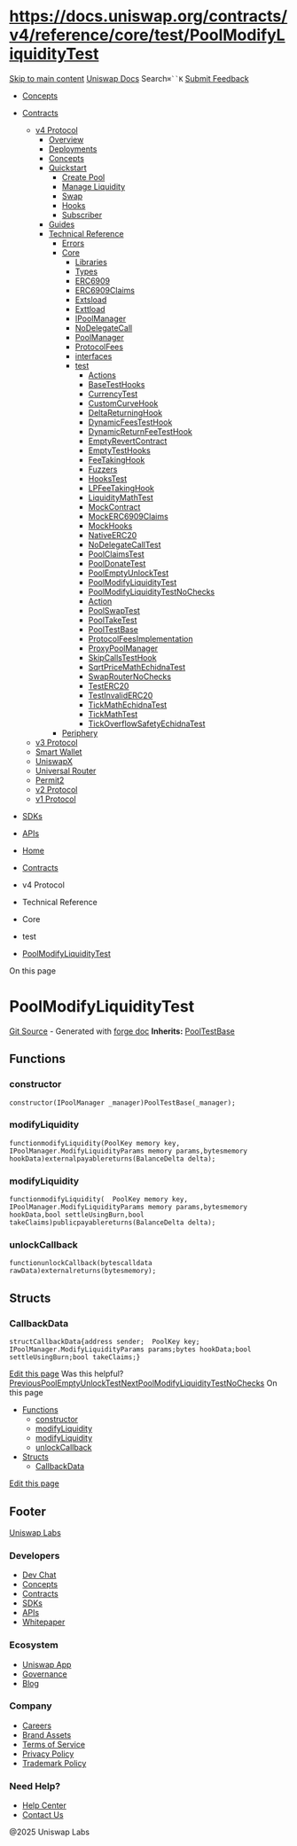 # https://docs.uniswap.org/contracts/v4/reference/core/test/PoolModifyLiquidityTest

[Skip to main content](https://docs.uniswap.org/contracts/v4/reference/core/test/PoolModifyLiquidityTest#__docusaurus_skipToContent_fallback)
[Uniswap Docs](https://docs.uniswap.org/)
Search`⌘``K`
[Submit Feedback](https://docs.google.com/forms/d/e/1FAIpQLSdjSkZam8KiatL9XACRVxCHjDJjaPGbls77PCXDKFn4JwykXg/viewform)
  * [Concepts](https://docs.uniswap.org/concepts/overview)
  * [Contracts](https://docs.uniswap.org/contracts/v4/overview)
    * [v4 Protocol](https://docs.uniswap.org/contracts/v4/reference/core/test/PoolModifyLiquidityTest)
      * [Overview](https://docs.uniswap.org/contracts/v4/overview)
      * [Deployments](https://docs.uniswap.org/contracts/v4/deployments)
      * [Concepts](https://docs.uniswap.org/contracts/v4/reference/core/test/PoolModifyLiquidityTest)
      * [Quickstart](https://docs.uniswap.org/contracts/v4/reference/core/test/PoolModifyLiquidityTest)
        * [Create Pool](https://docs.uniswap.org/contracts/v4/quickstart/create-pool)
        * [Manage Liquidity](https://docs.uniswap.org/contracts/v4/reference/core/test/PoolModifyLiquidityTest)
        * [Swap](https://docs.uniswap.org/contracts/v4/quickstart/swap)
        * [Hooks](https://docs.uniswap.org/contracts/v4/reference/core/test/PoolModifyLiquidityTest)
        * [Subscriber](https://docs.uniswap.org/contracts/v4/quickstart/subscriber)
      * [Guides](https://docs.uniswap.org/contracts/v4/reference/core/test/PoolModifyLiquidityTest)
      * [Technical Reference](https://docs.uniswap.org/contracts/v4/reference/core/test/PoolModifyLiquidityTest)
        * [Errors](https://docs.uniswap.org/contracts/v4/reference/errors/)
        * [Core](https://docs.uniswap.org/contracts/v4/reference/core/test/PoolModifyLiquidityTest)
          * [Libraries](https://docs.uniswap.org/contracts/v4/reference/core/test/PoolModifyLiquidityTest)
          * [Types](https://docs.uniswap.org/contracts/v4/reference/core/test/PoolModifyLiquidityTest)
          * [ERC6909](https://docs.uniswap.org/contracts/v4/reference/core/ERC6909)
          * [ERC6909Claims](https://docs.uniswap.org/contracts/v4/reference/core/ERC6909Claims)
          * [Extsload](https://docs.uniswap.org/contracts/v4/reference/core/Extsload)
          * [Exttload](https://docs.uniswap.org/contracts/v4/reference/core/Exttload)
          * [IPoolManager](https://docs.uniswap.org/contracts/v4/reference/core/IPoolManager)
          * [NoDelegateCall](https://docs.uniswap.org/contracts/v4/reference/core/NoDelegateCall)
          * [PoolManager](https://docs.uniswap.org/contracts/v4/reference/core/PoolManager)
          * [ProtocolFees](https://docs.uniswap.org/contracts/v4/reference/core/ProtocolFees)
          * [interfaces](https://docs.uniswap.org/contracts/v4/reference/core/test/PoolModifyLiquidityTest)
          * [test](https://docs.uniswap.org/contracts/v4/reference/core/test/PoolModifyLiquidityTest)
            * [Actions](https://docs.uniswap.org/contracts/v4/reference/core/test/ActionsRouter)
            * [BaseTestHooks](https://docs.uniswap.org/contracts/v4/reference/core/test/BaseTestHooks)
            * [CurrencyTest](https://docs.uniswap.org/contracts/v4/reference/core/test/CurrencyTest)
            * [CustomCurveHook](https://docs.uniswap.org/contracts/v4/reference/core/test/CustomCurveHook)
            * [DeltaReturningHook](https://docs.uniswap.org/contracts/v4/reference/core/test/DeltaReturningHook)
            * [DynamicFeesTestHook](https://docs.uniswap.org/contracts/v4/reference/core/test/DynamicFeesTestHook)
            * [DynamicReturnFeeTestHook](https://docs.uniswap.org/contracts/v4/reference/core/test/DynamicReturnFeeTestHook)
            * [EmptyRevertContract](https://docs.uniswap.org/contracts/v4/reference/core/test/EmptyRevertContract)
            * [EmptyTestHooks](https://docs.uniswap.org/contracts/v4/reference/core/test/EmptyTestHooks)
            * [FeeTakingHook](https://docs.uniswap.org/contracts/v4/reference/core/test/FeeTakingHook)
            * [Fuzzers](https://docs.uniswap.org/contracts/v4/reference/core/test/Fuzzers)
            * [HooksTest](https://docs.uniswap.org/contracts/v4/reference/core/test/HooksTest)
            * [LPFeeTakingHook](https://docs.uniswap.org/contracts/v4/reference/core/test/LPFeeTakingHook)
            * [LiquidityMathTest](https://docs.uniswap.org/contracts/v4/reference/core/test/LiquidityMathTest)
            * [MockContract](https://docs.uniswap.org/contracts/v4/reference/core/test/MockContract)
            * [MockERC6909Claims](https://docs.uniswap.org/contracts/v4/reference/core/test/MockERC6909Claims)
            * [MockHooks](https://docs.uniswap.org/contracts/v4/reference/core/test/MockHooks)
            * [NativeERC20](https://docs.uniswap.org/contracts/v4/reference/core/test/NativeERC20)
            * [NoDelegateCallTest](https://docs.uniswap.org/contracts/v4/reference/core/test/NoDelegateCallTest)
            * [PoolClaimsTest](https://docs.uniswap.org/contracts/v4/reference/core/test/PoolClaimsTest)
            * [PoolDonateTest](https://docs.uniswap.org/contracts/v4/reference/core/test/PoolDonateTest)
            * [PoolEmptyUnlockTest](https://docs.uniswap.org/contracts/v4/reference/core/test/PoolEmptyUnlockTest)
            * [PoolModifyLiquidityTest](https://docs.uniswap.org/contracts/v4/reference/core/test/PoolModifyLiquidityTest)
            * [PoolModifyLiquidityTestNoChecks](https://docs.uniswap.org/contracts/v4/reference/core/test/PoolModifyLiquidityTestNoChecks)
            * [Action](https://docs.uniswap.org/contracts/v4/reference/core/test/PoolNestedActionsTest)
            * [PoolSwapTest](https://docs.uniswap.org/contracts/v4/reference/core/test/PoolSwapTest)
            * [PoolTakeTest](https://docs.uniswap.org/contracts/v4/reference/core/test/PoolTakeTest)
            * [PoolTestBase](https://docs.uniswap.org/contracts/v4/reference/core/test/PoolTestBase)
            * [ProtocolFeesImplementation](https://docs.uniswap.org/contracts/v4/reference/core/test/ProtocolFeesImplementation)
            * [ProxyPoolManager](https://docs.uniswap.org/contracts/v4/reference/core/test/ProxyPoolManager)
            * [SkipCallsTestHook](https://docs.uniswap.org/contracts/v4/reference/core/test/SkipCallsTestHook)
            * [SqrtPriceMathEchidnaTest](https://docs.uniswap.org/contracts/v4/reference/core/test/SqrtPriceMathEchidnaTest)
            * [SwapRouterNoChecks](https://docs.uniswap.org/contracts/v4/reference/core/test/SwapRouterNoChecks)
            * [TestERC20](https://docs.uniswap.org/contracts/v4/reference/core/test/TestERC20)
            * [TestInvalidERC20](https://docs.uniswap.org/contracts/v4/reference/core/test/TestInvalidERC20)
            * [TickMathEchidnaTest](https://docs.uniswap.org/contracts/v4/reference/core/test/TickMathEchidnaTest)
            * [TickMathTest](https://docs.uniswap.org/contracts/v4/reference/core/test/TickMathTest)
            * [TickOverflowSafetyEchidnaTest](https://docs.uniswap.org/contracts/v4/reference/core/test/TickOverflowSafetyEchidnaTest)
        * [Periphery](https://docs.uniswap.org/contracts/v4/reference/core/test/PoolModifyLiquidityTest)
    * [v3 Protocol](https://docs.uniswap.org/contracts/v4/reference/core/test/PoolModifyLiquidityTest)
    * [Smart Wallet](https://docs.uniswap.org/contracts/v4/reference/core/test/PoolModifyLiquidityTest)
    * [UniswapX](https://docs.uniswap.org/contracts/v4/reference/core/test/PoolModifyLiquidityTest)
    * [Universal Router](https://docs.uniswap.org/contracts/v4/reference/core/test/PoolModifyLiquidityTest)
    * [Permit2](https://docs.uniswap.org/contracts/v4/reference/core/test/PoolModifyLiquidityTest)
    * [v2 Protocol](https://docs.uniswap.org/contracts/v4/reference/core/test/PoolModifyLiquidityTest)
    * [v1 Protocol](https://docs.uniswap.org/contracts/v4/reference/core/test/PoolModifyLiquidityTest)
  * [SDKs](https://docs.uniswap.org/sdk/v4/overview)
  * [APIs](https://docs.uniswap.org/api/subgraph/overview)


  * [Home](https://docs.uniswap.org/)
  * [Contracts](https://docs.uniswap.org/contracts/v4/overview)
  * v4 Protocol
  * Technical Reference
  * Core
  * test
  * [PoolModifyLiquidityTest](https://docs.uniswap.org/contracts/v4/reference/core/test/PoolModifyLiquidityTest)


On this page
# PoolModifyLiquidityTest
[Git Source](https://github.com/uniswap/v4-core/blob/80311e34080fee64b6fc6c916e9a51a437d0e482/src/test/PoolModifyLiquidityTest.sol) - Generated with [forge doc](https://book.getfoundry.sh/reference/forge/forge-doc)
**Inherits:** [PoolTestBase](https://docs.uniswap.org/contracts/v4/reference/core/test/PoolTestBase)
## Functions[​](https://docs.uniswap.org/contracts/v4/reference/core/test/PoolModifyLiquidityTest#functions "Direct link to Functions")
### constructor[​](https://docs.uniswap.org/contracts/v4/reference/core/test/PoolModifyLiquidityTest#constructor "Direct link to constructor")
```
constructor(IPoolManager _manager)PoolTestBase(_manager);
```

### modifyLiquidity[​](https://docs.uniswap.org/contracts/v4/reference/core/test/PoolModifyLiquidityTest#modifyliquidity "Direct link to modifyLiquidity")
```
functionmodifyLiquidity(PoolKey memory key, IPoolManager.ModifyLiquidityParams memory params,bytesmemory hookData)externalpayablereturns(BalanceDelta delta);
```

### modifyLiquidity[​](https://docs.uniswap.org/contracts/v4/reference/core/test/PoolModifyLiquidityTest#modifyliquidity-1 "Direct link to modifyLiquidity")
```
functionmodifyLiquidity(  PoolKey memory key,  IPoolManager.ModifyLiquidityParams memory params,bytesmemory hookData,bool settleUsingBurn,bool takeClaims)publicpayablereturns(BalanceDelta delta);
```

### unlockCallback[​](https://docs.uniswap.org/contracts/v4/reference/core/test/PoolModifyLiquidityTest#unlockcallback "Direct link to unlockCallback")
```
functionunlockCallback(bytescalldata rawData)externalreturns(bytesmemory);
```

## Structs[​](https://docs.uniswap.org/contracts/v4/reference/core/test/PoolModifyLiquidityTest#structs "Direct link to Structs")
### CallbackData[​](https://docs.uniswap.org/contracts/v4/reference/core/test/PoolModifyLiquidityTest#callbackdata "Direct link to CallbackData")
```
structCallbackData{address sender;  PoolKey key;  IPoolManager.ModifyLiquidityParams params;bytes hookData;bool settleUsingBurn;bool takeClaims;}
```

[Edit this page](https://github.com/uniswap/uniswap-docs/tree/main/docs/contracts/v4/reference/core/test/PoolModifyLiquidityTest.md)
Was this helpful?
[PreviousPoolEmptyUnlockTest](https://docs.uniswap.org/contracts/v4/reference/core/test/PoolEmptyUnlockTest)[NextPoolModifyLiquidityTestNoChecks](https://docs.uniswap.org/contracts/v4/reference/core/test/PoolModifyLiquidityTestNoChecks)
On this page
  * [Functions](https://docs.uniswap.org/contracts/v4/reference/core/test/PoolModifyLiquidityTest#functions)
    * [constructor](https://docs.uniswap.org/contracts/v4/reference/core/test/PoolModifyLiquidityTest#constructor)
    * [modifyLiquidity](https://docs.uniswap.org/contracts/v4/reference/core/test/PoolModifyLiquidityTest#modifyliquidity)
    * [modifyLiquidity](https://docs.uniswap.org/contracts/v4/reference/core/test/PoolModifyLiquidityTest#modifyliquidity-1)
    * [unlockCallback](https://docs.uniswap.org/contracts/v4/reference/core/test/PoolModifyLiquidityTest#unlockcallback)
  * [Structs](https://docs.uniswap.org/contracts/v4/reference/core/test/PoolModifyLiquidityTest#structs)
    * [CallbackData](https://docs.uniswap.org/contracts/v4/reference/core/test/PoolModifyLiquidityTest#callbackdata)


[Edit this page](https://github.com/uniswap/uniswap-docs/tree/main/docs/contracts/v4/reference/core/test/PoolModifyLiquidityTest.md)
## Footer
[Uniswap Labs](https://docs.uniswap.org/)
### Developers
  * [Dev Chat](https://discord.com/invite/uniswap)
  * [Concepts](https://docs.uniswap.org/concepts/overview)
  * [Contracts](https://docs.uniswap.org/contracts/v4/overview)
  * [SDKs](https://docs.uniswap.org/sdk/v4/overview)
  * [APIs](https://docs.uniswap.org/api/subgraph/overview)
  * [Whitepaper](https://app.uniswap.org/whitepaper-v4.pdf)


### Ecosystem
  * [Uniswap App](https://app.uniswap.org/)
  * [Governance](https://www.uniswapfoundation.org/governance)
  * [Blog](https://blog.uniswap.org/)


### Company
  * [Careers](https://boards.greenhouse.io/uniswaplabs)
  * [Brand Assets](https://github.com/Uniswap/brand-assets/raw/main/Uniswap%20Brand%20Assets.zip)
  * [Terms of Service](https://support.uniswap.org/hc/en-us/articles/30935100859661-Uniswap-Labs-Terms-of-Service)
  * [Privacy Policy](https://support.uniswap.org/hc/en-us/articles/30934457771405-Uniswap-Labs-Privacy-Policy)
  * [Trademark Policy](https://support.uniswap.org/hc/en-us/articles/30934762216973-Uniswap-Labs-Trademark-Guidelines)


### Need Help?
  * [Help Center](https://support.uniswap.org/)
  * [Contact Us](https://support.uniswap.org/hc/en-us/requests/new)


@2025 Uniswap Labs
[](https://github.com/uniswap/uniswap-docs)[](https://twitter.com/Uniswap)[](https://discord.com/invite/uniswap)

